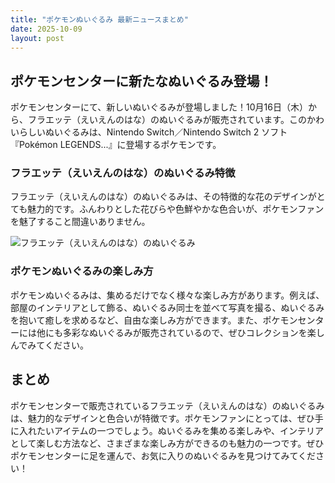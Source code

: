 ```yaml
---
title: "ポケモンぬいぐるみ 最新ニュースまとめ"
date: 2025-10-09
layout: post
---
```


## ポケモンセンターに新たなぬいぐるみ登場！

ポケモンセンターにて、新しいぬいぐるみが登場しました！10月16日（木）から、フラエッテ（えいえんのはな）のぬいぐるみが販売されています。このかわいらしいぬいぐるみは、Nintendo Switch／Nintendo Switch 2 ソフト『Pokémon LEGENDS...』に登場するポケモンです。

### フラエッテ（えいえんのはな）のぬいぐるみ特徴

フラエッテ（えいえんのはな）のぬいぐるみは、その特徴的な花のデザインがとても魅力的です。ふんわりとした花びらや色鮮やかな色合いが、ポケモンファンを魅了すること間違いありません。

![フラエッテ（えいえんのはな）のぬいぐるみ](https://www.pokemon.co.jp/goods/2025/10/251003_to02.jpg)

### ポケモンぬいぐるみの楽しみ方

ポケモンぬいぐるみは、集めるだけでなく様々な楽しみ方があります。例えば、部屋のインテリアとして飾る、ぬいぐるみ同士を並べて写真を撮る、ぬいぐるみを抱いて癒しを求めるなど、自由な楽しみ方ができます。また、ポケモンセンターには他にも多彩なぬいぐるみが販売されているので、ぜひコレクションを楽しんでみてください。

## まとめ

ポケモンセンターで販売されているフラエッテ（えいえんのはな）のぬいぐるみは、魅力的なデザインと色合いが特徴です。ポケモンファンにとっては、ぜひ手に入れたいアイテムの一つでしょう。ぬいぐるみを集める楽しみや、インテリアとして楽しむ方法など、さまざまな楽しみ方ができるのも魅力の一つです。ぜひポケモンセンターに足を運んで、お気に入りのぬいぐるみを見つけてみてください！